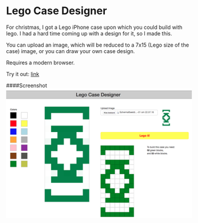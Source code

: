 Lego Case Designer
===============

For christmas, I got a Lego iPhone case upon which you could build with lego.
I had a hard time coming up with a design for it, so I made this.

You can upload an image, which will be reduced to a 7x15 (Lego size of the case) image, or you can draw your own case design.

Requires a modern browser.

Try it out: [link](http://bartbarto.github.io/LegoCaseDesigner)

####Screenshot
!['screenshot'](screenshot.png)
